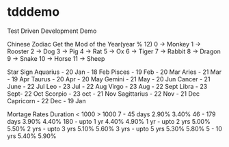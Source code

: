 # tdddemo
Test Driven Development Demo



Chinese Zodiac
Get the Mod of the Year(year % 12)
0 -> Monkey
1 -> Rooster
2 -> Dog
3 -> Pig
4 -> Rat
5 -> Ox
6 -> Tiger
7 -> Rabbit
8 -> Dragon
9 -> Snake
10 -> Horse
11 -> Sheep



Star Sign
Aquarius - 20 Jan - 18 Feb
Pisces - 19 Feb - 20 Mar
Aries - 21 Mar - 19 Apr
Taurus - 20 Apr - 20 May
Gemini - 21 May - 20 Jun
Cancer - 21 June - 22 Jul
Leo - 23 Jul - 22 Aug
Virgo - 23 Aug - 22 Sept
Libra - 23 Sept- 22 Oct
Scorpio - 23 oct - 21 Nov
Sagittarius - 22 Nov - 21 Dec
Capricorn - 22 Dec - 19 Jan




Mortage Rates
Duration            < 1000  > 1000
7 - 45 days	        2.90%	3.40%
46 - 179 days	    3.90%	4.40%
180 - upto 1 yr	    4.40%	4.90%
1 yr - upto 2 yrs	5.00%	5.50%
2 yrs - upto 3 yrs	5.10%	5.60%
3 yrs - upto 5 yrs	5.30%	5.80%
5 - 10 yrs	        5.40%   5.90%


